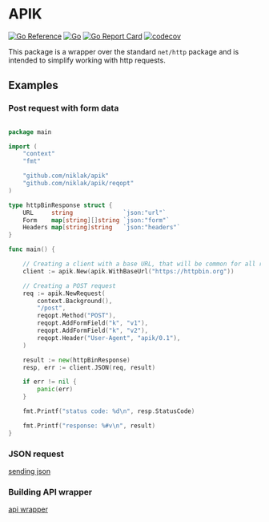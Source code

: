 # APIK

[![Go Reference](https://pkg.go.dev/badge/github.com/niklak/apik.svg)](https://pkg.go.dev/github.com/niklak/apik)
[![Go](https://github.com/niklak/apik/actions/workflows/go.yml/badge.svg)](https://github.com/niklak/apik/actions/workflows/go.yml)
[![Go Report Card](https://goreportcard.com/badge/github.com/niklak/apik)](https://goreportcard.com/report/github.com/niklak/apik)
[![codecov](https://codecov.io/gh/niklak/apik/graph/badge.svg?token=Y8IB5RQ3OP)](https://codecov.io/gh/niklak/apik)

This package is a wrapper over the standard `net/http` package and is intended to simplify working with http requests.


## Examples

### Post request with form data

```go

package main

import (
	"context"
	"fmt"

	"github.com/niklak/apik"
	"github.com/niklak/apik/reqopt"
)

type httpBinResponse struct {
	URL     string              `json:"url"`
	Form    map[string][]string `json:"form"`
	Headers map[string]string   `json:"headers"`
}

func main() {

	// Creating a client with a base URL, that will be common for all requests
	client := apik.New(apik.WithBaseUrl("https://httpbin.org"))

	// Creating a POST request
	req := apik.NewRequest(
		context.Background(),
		"/post",
		reqopt.Method("POST"),
		reqopt.AddFormField("k", "v1"),
		reqopt.AddFormField("k", "v2"),
		reqopt.Header("User-Agent", "apik/0.1"),
	)

	result := new(httpBinResponse)
	resp, err := client.JSON(req, result)

	if err != nil {
		panic(err)
	}

	fmt.Printf("status code: %d\n", resp.StatusCode)

	fmt.Printf("response: %#v\n", result)
}

```

### JSON request

[sending json](./examples/httpbinjson/main.go)

### Building API wrapper

[api wrapper](./examples/httpbinapi/api.go)
